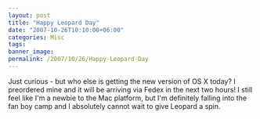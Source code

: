```yaml
---
layout: post
title: "Happy Leopard Day"
date: "2007-10-26T10:10:00+06:00"
categories: Misc 
tags: 
banner_image: 
permalink: /2007/10/26/Happy-Leopard-Day
---
```


Just curious - but who else is getting the new version of OS X today? I preordered mine and it will be arriving via Fedex in the next two hours! I still feel like I'm a newbie to the Mac platform, but I'm definitely falling into the fan boy camp and I absolutely cannot wait to give Leopard a spin.